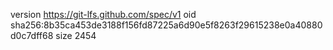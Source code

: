 version https://git-lfs.github.com/spec/v1
oid sha256:8b35ca453de3188f156fd87225a6d90e5f8263f29615238e0a40880d0c7dff68
size 2454
